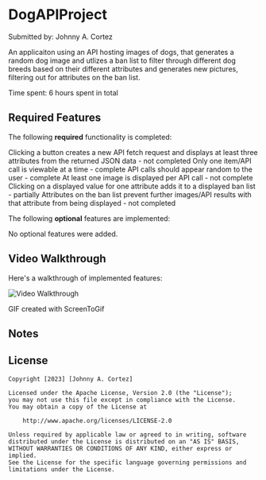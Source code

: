 # DogAPIProject

Submitted by: Johnny A. Cortez

An applicaiton using an API hosting images of dogs, that generates a random dog image and utlizes a ban list to filter through different dog breeds based on their different attributes and generates new pictures,
filtering out for attributes on the ban list.

Time spent: 6 hours spent in total

## Required Features

The following **required** functionality is completed:

Clicking a button creates a new API fetch request and displays at least three attributes from the returned JSON data - not completed
Only one item/API call is viewable at a time - complete
API calls should appear random to the user - complete
At least one image is displayed per API call - not complete
Clicking on a displayed value for one attribute adds it to a displayed ban list - partially
Attributes on the ban list prevent further images/API results with that attribute from being displayed - not completed

The following **optional** features are implemented:

No optional features were added.

## Video Walkthrough

Here's a walkthrough of implemented features:

<img src='Animation.gif' title='Video Walkthrough' width='' alt='Video Walkthrough' />

GIF created with ScreenToGif

## Notes

## License

    Copyright [2023] [Johnny A. Cortez]

    Licensed under the Apache License, Version 2.0 (the "License");
    you may not use this file except in compliance with the License.
    You may obtain a copy of the License at

        http://www.apache.org/licenses/LICENSE-2.0

    Unless required by applicable law or agreed to in writing, software
    distributed under the License is distributed on an "AS IS" BASIS,
    WITHOUT WARRANTIES OR CONDITIONS OF ANY KIND, either express or implied.
    See the License for the specific language governing permissions and
    limitations under the License.
